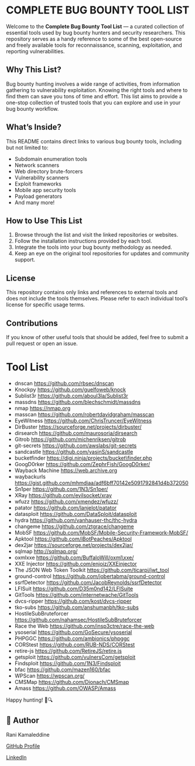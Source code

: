 # COMPLETE BUG BOUNTY TOOL LIST

Welcome to the **Complete Bug Bounty Tool List** — a curated collection of essential tools used by bug bounty hunters and security researchers. This repository serves as a handy reference to some of the best open-source and freely available tools for reconnaissance, scanning, exploitation, and reporting vulnerabilities.

## Why This List?

Bug bounty hunting involves a wide range of activities, from information gathering to vulnerability exploitation. Knowing the right tools and where to find them can save you tons of time and effort. This list aims to provide a one-stop collection of trusted tools that you can explore and use in your bug bounty workflow.

## What’s Inside?

This README contains direct links to various bug bounty tools, including but not limited to:

- Subdomain enumeration tools  
- Network scanners  
- Web directory brute-forcers  
- Vulnerability scanners  
- Exploit frameworks  
- Mobile app security tools  
- Payload generators  
- And many more!

## How to Use This List

1. Browse through the list and visit the linked repositories or websites.
2. Follow the installation instructions provided by each tool.
3. Integrate the tools into your bug bounty methodology as needed.
4. Keep an eye on the original tool repositories for updates and community support.

## License

This repository contains only links and references to external tools and does not include the tools themselves. Please refer to each individual tool’s license for specific usage terms.

## Contributions

If you know of other useful tools that should be added, feel free to submit a pull request or open an issue.

# Tool List

- dnscan https://github.com/rbsec/dnscan  
- Knockpy https://github.com/guelfoweb/knock  
- Sublist3r https://github.com/aboul3la/Sublist3r  
- massdns https://github.com/blechschmidt/massdns  
- nmap https://nmap.org  
- masscan https://github.com/robertdavidgraham/masscan  
- EyeWitness https://github.com/ChrisTruncer/EyeWitness  
- DirBuster https://sourceforge.net/projects/dirbuster/  
- dirsearch https://github.com/maurosoria/dirsearch  
- Gitrob https://github.com/michenriksen/gitrob  
- git-secrets https://github.com/awslabs/git-secrets  
- sandcastle https://github.com/yasinS/sandcastle  
- bucketfinder https://digi.ninja/projects/bucket\finder.php  
- GoogD0rker https://github.com/ZephrFish/GoogD0rker/  
- Wayback Machine https://web.archive.org  
- waybackurls https://gist.github.com/mhmdiaa/adf6bff70142e5091792841d4b372050  
- Sn1per https://github.com/1N3/Sn1per/  
- XRay https://github.com/evilsocket/xray  
- wfuzz https://github.com/xmendez/wfuzz/  
- patator https://github.com/lanjelot/patator  
- datasploit https://github.com/DataSploit/datasploit  
- hydra https://github.com/vanhauser-thc/thc-hydra  
- changeme https://github.com/ztgrace/changeme  
- MobSF https://github.com/MobSF/Mobile-Security-Framework-MobSF/  
- Apktool https://github.com/iBotPeaches/Apktool  
- dex2jar https://sourceforge.net/projects/dex2jar/  
- sqlmap http://sqlmap.org/  
- oxmlxxe https://github.com/BuffaloWill/oxml\xxe/  
- XXE Injector https://github.com/enjoiz/XXEinjector  
- The JSON Web Token Toolkit https://github.com/ticarpi/jwt_tool  
- ground-control https://github.com/jobertabma/ground-control  
- ssrfDetector https://github.com/JacobReynolds/ssrfDetector  
- LFISuit https://github.com/D35m0nd142/LFISuite  
- GitTools https://github.com/internetwache/GitTools  
- dvcs-ripper https://github.com/kost/dvcs-ripper  
- tko-subs https://github.com/anshumanbh/tko-subs  
- HostileSubBruteforcer https://github.com/nahamsec/HostileSubBruteforcer  
- Race the Web https://github.com/insp3ctre/race-the-web  
- ysoserial https://github.com/GoSecure/ysoserial  
- PHPGGC https://github.com/ambionics/phpggc  
- CORStest https://github.com/RUB-NDS/CORStest  
- retire-js https://github.com/RetireJS/retire.js  
- getsploit https://github.com/vulnersCom/getsploit  
- Findsploit https://github.com/1N3/Findsploit  
- bfac https://github.com/mazen160/bfac  
- WPScan https://wpscan.org/  
- CMSMap https://github.com/Dionach/CMSmap  
- Amass https://github.com/OWASP/Amass

Happy hunting! 🐞🔍

## 📌 Author
Rani Kamaleddine

[GitHub Profile](https://github.com/r4n1-exe)

[LinkedIn](https://www.linkedin.com/in/rani-kamaleddine)


